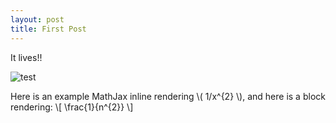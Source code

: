 ```yaml
---
layout: post
title: First Post
---
```


It lives!!

![test](https://github.com/enally/enally.github.io/blob/master/images/jekyll-logo.png?raw=true)

Here is an example MathJax inline rendering \\( 1/x^{2} \\), and here is a block rendering: 
\\[ \frac{1}{n^{2}} \\]
